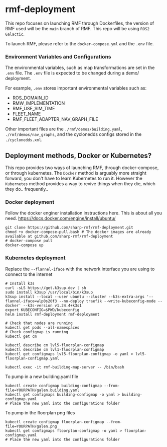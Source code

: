 # rmf-deployment

This repo focuses on launching RMF through Dockerfiles, the version of RMF used will be the <code>main</code> branch of RMF. This repo will be using <code>ROS2 Galactic</code>.

To launch RMF, please refer to the <code>docker-compose.yml</code> and the <code>.env</code> file.

### Environment Variables and Configurations

The environmental variables, such as map transformations are set in the <code>.env</code> file. The <code>.env</code> file is expected to be changed during a demo/ deployment. 

For example, <code>.env</code> stores important environmental variables  such as:
* ROS_DOMAIN_ID
* RMW_IMPLEMENTATION
* RMF_USE_SIM_TIME
* FLEET_NAME
* RMF_FLEET_ADAPTER_NAV_GRAPH_FILE

Other important files are the <code>./rmf/demos/building.yaml</code>, <code>./rmf/demos/nav_graphs</code>, and the cyclonedds configs stored in the <code>./cyclonedds.xml</code>.
## Deployment methods, Docker or Kubernetes?
This repo provides two ways of launching RMF, through docker-compose, or through kubernetes.
The <code>Docker</code> method is arguably more straight forward, you don't have to learn Kubernetes to run it.
However the <code>Kubernetes</code> method provides a way to revive things when they die, which they do.. frequently..

### Docker deployment
Follow the docker enginer installation instructions here. This is about all you need.
https://docs.docker.com/engine/install/ubuntu/
```
git clone https://github.com/sharp-rmf/rmf-deployment.git
chmod +x docker-compose-pull.bash # The docker images are already available at github.com/sharp-rmf/rmf-deployment 
# docker-compose pull
docker-compose up
```

### Kubernetes deployment

Replace the <code>--flannel-iface</code> with the network interface you are using to connect to the internet
```
# Install k3s
curl -sLS https://get.k3sup.dev | sh
sudo install k3sup /usr/local/bin/k3sup
k3sup install --local --user ubuntu --cluster --k3s-extra-args '--flannel-iface=wlp0s20f3 --no-deploy traefik --write-kubeconfig-mode --docker' --k3s-version v1.24.4+k3s1
export KUBECONFIG=$PWD/kubeconfig
helm install rmf-deployment rmf-deployment
```
```
# Check that nodes are running
kubectl get pods --all-namespaces
# Check configmap is running
kubectl get cm

kubectl describe cm lvl5-floorplan-configmap
kubectl describe cm lvl1-floorplan-configmap
kubectl get configmaps lvl5-floorplan-configmap -o yaml > lvl5-floorplan-configmap.yaml

kubectl exec -it rmf-building-map-server -- /bin/bash
```
To pump in a new building.yaml file
```
kubectl create configmap building-configmap --from-file=YOURPATH/galen.building.yaml
kubectl get configmaps building-configmap -o yaml > building-configmap.yaml
# Place the new yaml into the configurations folder
```
To pump in the floorplan png files
```
kubectl create configmap floorplan-configmap --from-file=YOURPATH/galen.png
kubectl get configmaps floorplan-configmap -o yaml > floorplan-configmap.yaml
# Place the new yaml into the configurations folder
```